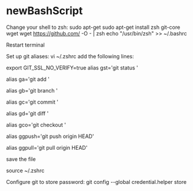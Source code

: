 # newBashScript
Change your shell to zsh:
   sudo apt-get
   sudo apt-get install zsh git-core wget
   wget https://github.com/ -O - | zsh
   echo "/usr/bin/zsh" >> ~/.bashrc 


Restart terminal

Set up git aliases:
   vi ~/.zshrc
add the following lines:

export GIT_SSL_NO_VERIFY=true
alias gst='git status '

alias ga='git add '

alias gb='git branch '

alias gc='git commit '

alias gd='git diff '

alias gco='git checkout '

alias ggpush='git push origin HEAD'

alias ggpull='git pull origin HEAD' 

save the file

source ~/.zshrc
   
Configure git to store password:
    git config  --global credential.helper store
